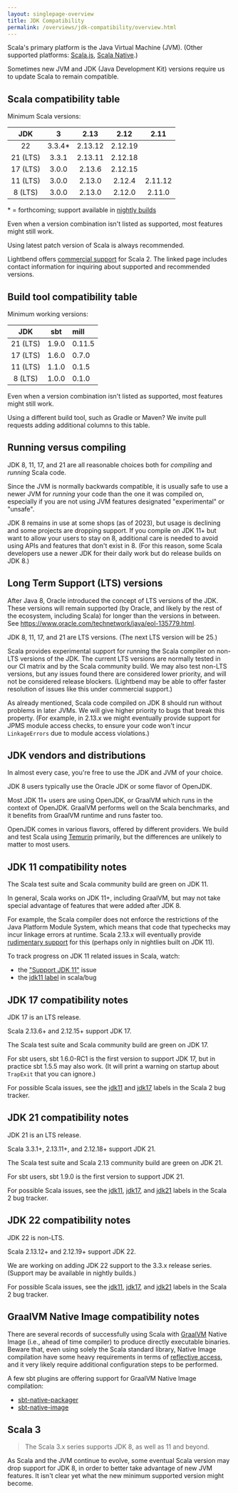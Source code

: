 ```yaml
---
layout: singlepage-overview
title: JDK Compatibility
permalink: /overviews/jdk-compatibility/overview.html
---
```


Scala's primary platform is the Java Virtual Machine (JVM). (Other supported platforms: [Scala.js](https://www.scala-js.org/), [Scala Native](https://scala-native.org/).)

Sometimes new JVM and JDK (Java Development Kit) versions require us to update Scala to remain compatible.

## Scala compatibility table

Minimum Scala versions:

| JDK         | 3        | 2.13      | 2.12      | 2.11       |
|:-----------:|:--------:|:---------:|:---------:|:----------:|
| 22          | 3.3.4*   | 2.13.12   | 2.12.19   |            |
| 21 (LTS)    | 3.3.1    | 2.13.11   | 2.12.18   |            |
| 17 (LTS)    | 3.0.0    | 2.13.6    | 2.12.15   |            |
| 11 (LTS)    | 3.0.0    | 2.13.0    | 2.12.4    | 2.11.12    |
| 8 (LTS)     | 3.0.0    | 2.13.0    | 2.12.0    | 2.11.0     |

\* = forthcoming; support available in [nightly builds](https://stackoverflow.com/q/40622878/86485)

Even when a version combination isn't listed as supported, most features might still work.

Using latest patch version of Scala is always recommended.

Lightbend offers [commercial support](https://www.lightbend.com/lightbend-platform-subscription) for Scala 2. The linked page includes contact information for inquiring about supported and recommended versions.

## Build tool compatibility table

Minimum working versions:

| JDK         | sbt             | mill       |
|:-----------:|:---------------:|:-----------|
| 21 (LTS)    | 1.9.0           | 0.11.5     |
| 17 (LTS)    | 1.6.0           | 0.7.0      |
| 11 (LTS)    | 1.1.0           | 0.1.5      |
| 8 (LTS)     | 1.0.0           | 0.1.0      |

Even when a version combination isn't listed as supported, most features might still work.

Using a different build tool, such as Gradle or Maven? We invite pull
requests adding additional columns to this table.

## Running versus compiling

JDK 8, 11, 17, and 21 are all reasonable choices both for *compiling* and *running* Scala code.

Since the JVM is normally backwards compatible, it is usually safe to use a newer JVM for *running* your code than the one it was compiled on, especially if you are not using JVM features designated "experimental" or "unsafe".

JDK 8 remains in use at some shops (as of 2023), but usage is declining and some projects are dropping support. If you compile on JDK 11+ but want to allow your users to stay on 8, additional care is needed to avoid using APIs and features that don't exist in 8. (For this reason, some Scala developers use a newer JDK for their daily work but do release builds on JDK 8.)

## Long Term Support (LTS) versions

After Java 8, Oracle introduced the concept of LTS versions of the JDK. These versions will remain supported (by Oracle, and likely by the rest of the ecosystem, including Scala) for longer than the versions in between. See <https://www.oracle.com/technetwork/java/eol-135779.html>.

JDK 8, 11, 17, and 21 are LTS versions. (The next LTS version will be 25.)

Scala provides experimental support for running the Scala compiler on non-LTS versions of the JDK. The current LTS versions are normally tested in our CI matrix and by the Scala community build. We may also test non-LTS versions, but any issues found there are considered lower priority, and will not be considered release blockers. (Lightbend may be able to offer faster resolution of issues like this under commercial support.)

As already mentioned, Scala code compiled on JDK 8 should run without problems in later JVMs. We will give higher priority to bugs that break this property. (For example, in 2.13.x we might eventually provide support for JPMS module access checks, to ensure your code won't incur `LinkageErrors` due to module access violations.)

## JDK vendors and distributions

In almost every case, you're free to use the JDK and JVM of your choice.

JDK 8 users typically use the Oracle JDK or some flavor of OpenJDK.

Most JDK 11+ users are using OpenJDK, or GraalVM which runs in the context of OpenJDK. GraalVM performs well on the Scala benchmarks, and it benefits from GraalVM runtime and runs faster too.

OpenJDK comes in various flavors, offered by different providers.  We build and test Scala using [Temurin](https://adoptium.net) primarily, but the differences are unlikely to matter to most users.

## JDK 11 compatibility notes

The Scala test suite and Scala community build are green on JDK 11.

In general, Scala works on JDK 11+, including GraalVM, but may not take special advantage of features that were added after JDK 8.

For example, the Scala compiler does not enforce the restrictions of the Java Platform Module System, which means that code that typechecks may incur linkage errors at runtime. Scala 2.13.x will eventually provide [rudimentary support](https://github.com/scala/scala/pull/7218) for this (perhaps only in nightlies built on JDK 11).

To track progress on JDK 11 related issues in Scala, watch:

* the ["Support JDK 11"](https://github.com/scala/scala-dev/issues/139 "scala/scala-dev #139") issue
* the [jdk11 label](https://github.com/scala/bug/labels/jdk11) in scala/bug

## JDK 17 compatibility notes

JDK 17 is an LTS release.

Scala 2.13.6+ and 2.12.15+ support JDK 17.

The Scala test suite and Scala community build are green on JDK 17.

For sbt users, sbt 1.6.0-RC1 is the first version to support JDK 17, but in practice sbt 1.5.5 may also work. (It will print a warning on startup about `TrapExit` that you can ignore.)

For possible Scala issues, see the [jdk11](https://github.com/scala/bug/labels/jdk11) and [jdk17](https://github.com/scala/bug/labels/jdk17) labels in the Scala 2 bug tracker.

## JDK 21 compatibility notes

JDK 21 is an LTS release.

Scala 3.3.1+, 2.13.11+, and 2.12.18+ support JDK 21.

The Scala test suite and Scala 2.13 community build are green on JDK 21.

For sbt users, sbt 1.9.0 is the first version to support JDK 21.

For possible Scala issues, see the [jdk11](https://github.com/scala/bug/labels/jdk11), [jdk17](https://github.com/scala/bug/labels/jdk17), and [jdk21](https://github.com/scala/bug/labels/jdk21) labels in the Scala 2 bug tracker.

## JDK 22 compatibility notes

JDK 22 is non-LTS.

Scala 2.13.12+ and 2.12.19+ support JDK 22.

We are working on adding JDK 22 support to the 3.3.x release
series. (Support may be available in nightly builds.)

For possible Scala issues, see the [jdk11](https://github.com/scala/bug/labels/jdk11), [jdk17](https://github.com/scala/bug/labels/jdk17), and [jdk21](https://github.com/scala/bug/labels/jdk21) labels in the Scala 2 bug tracker.

## GraalVM Native Image compatibility notes

There are several records of successfully using Scala with [GraalVM](https://www.graalvm.org) Native Image (i.e., ahead of time compiler) to produce directly executable binaries.
Beware that, even using solely the Scala standard library, Native Image compilation have some heavy requirements in terms of [reflective access](https://www.graalvm.org/reference-manual/native-image/metadata/), and it very likely require additional configuration steps to be performed.

A few sbt plugins are offering support for GraalVM Native Image compilation:

- [sbt-native-packager](https://www.scala-sbt.org/sbt-native-packager/formats/graalvm-native-image.html)
- [sbt-native-image](https://github.com/scalameta/sbt-native-image)

## Scala 3

>The Scala 3.x series supports JDK 8, as well as 11 and beyond.

As Scala and the JVM continue to evolve, some eventual Scala version may drop support for JDK 8, in order to better take advantage of new JVM features.  It isn't clear yet what the new minimum supported version might become.
